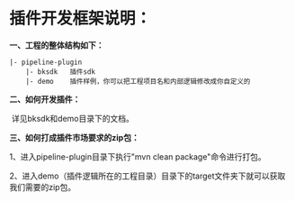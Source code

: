 # 插件开发框架说明：

**一、工程的整体结构如下：**

```
|- pipeline-plugin
    |- bksdk   插件sdk
    |- demo    插件样例，你可以把工程项目名和内部逻辑修改成你自定义的
```


**二、如何开发插件：**

​     详见bksdk和demo目录下的文档。



**三、如何打成插件市场要求的zip包：**

 1、进入pipeline-plugin目录下执行"mvn clean package"命令进行打包。

 2、进入demo（插件逻辑所在的工程目录）目录下的target文件夹下就可以获取我们需要的zip包。


